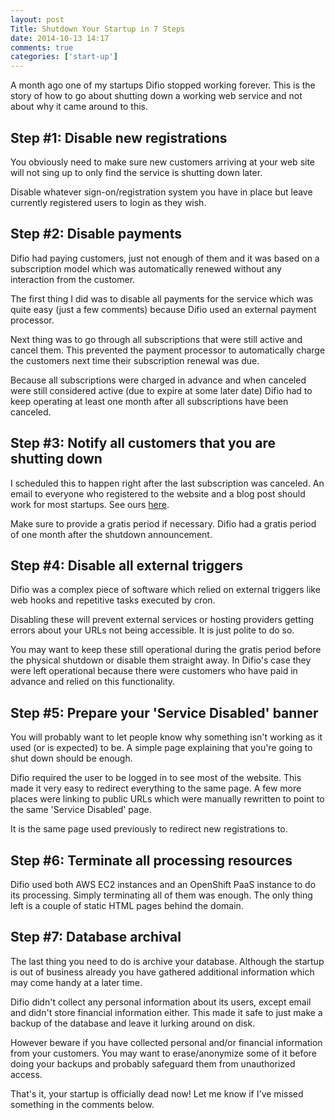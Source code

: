 ```yaml
---
layout: post
Title: Shutdown Your Startup in 7 Steps
date: 2014-10-13 14:17
comments: true
categories: ['start-up']
---
```


A month ago one of my startups Difio stopped working forever.
This is the story of how to go about shutting down a working
web service and not about why it came around to this.


Step #1: Disable new registrations
-----------------------------------

You obviously need to make sure new customers
arriving at your web site will not sing up to only find the service is
shutting down later.

Disable whatever sign-on/registration system you have in place
but leave currently registered users to login as they wish.


Step #2: Disable payments
-------------------------

Difio had paying customers, just not enough of them and it was based on
a subscription model which was automatically renewed without any interaction
from the customer.

The first thing I did was to disable all payments for the service which
was quite easy (just a few comments) because Difio used an external payment
processor.

Next thing was to go through all subscriptions that were still active and
cancel them. This prevented the payment processor to automatically charge
the customers next time their subscription renewal was due.

Because all subscriptions were charged in advance and when canceled were
still considered active (due to expire at some later date) Difio had to
keep operating at least one month after all subscriptions have been canceled.


Step #3: Notify all customers that you are shutting down
---------------------------------------------------------

I scheduled this to happen right after the last subscription was canceled.
An email to everyone who registered to the website and a blog post should work
for most startups. See ours [here](http://www.dif.io/blog/2014/08/10/difio-is-shutting-down/).

Make sure to provide a gratis period if necessary. Difio had a gratis period
of one month after the shutdown announcement.

Step #4: Disable all external triggers
--------------------------------------

Difio was a complex piece of software which relied on external triggers like
web hooks and repetitive tasks executed by cron.

Disabling these will prevent external services or hosting providers 
getting errors about your URLs not being accessible. It is just polite
to do so. 

You may want to keep these still operational during the gratis period
before the physical shutdown or disable them straight away. In Difio's
case they were left operational because there were customers who have paid
in advance and relied on this functionality.


Step #5: Prepare your 'Service Disabled' banner
-----------------------------------------------

You will probably want to let people know why something isn't working
as it used (or is expected) to be. A simple page explaining that
you're going to shut down should be enough. 

Difio required the user to be logged in to see most of the website.
This made it very easy to redirect everything to the same page.
A few more places were linking to public URLs which were manually rewritten
to point to the same 'Service Disabled' page.

It is the same page used previously to redirect new registrations to.


Step #6: Terminate all processing resources
--------------------------------------------

Difio used both AWS EC2 instances and an OpenShift PaaS instance to do its
processing. Simply terminating all of them was enough. The only thing left
is a couple of static HTML pages behind the domain.


Step #7: Database archival
--------------------------

The last thing you need to do is archive your database. Although the
startup is out of business already you have gathered additional information
which may come handy at a later time.

Difio didn't collect any personal information about its users, except email
and didn't store financial information either. This made it safe to just make
a backup of the database and leave it lurking around on disk. 

However beware 
if you have collected personal and/or financial information from your customers.
You may want to erase/anonymize some of it before doing your backups and
probably safeguard them from unauthorized access.


That's it, your startup is officially dead now! Let me know if I've missed 
something in the comments below.


